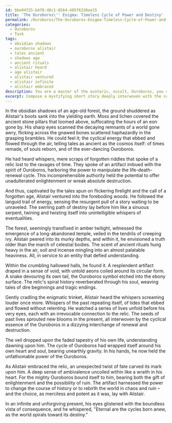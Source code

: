```yaml
---
id: bbe04f25-b4f8-48c1-8564-485f6330ee15
title: 'The Ouroboros\'' Enigma: Timeless Cycle of Power and Destiny'
permalink: /Ouroboros/The-Ouroboros-Enigma-Timeless-Cycle-of-Power-and-Destiny/
categories:
  - Ouroboros
  - Task
tags:
  - obsidian shadows
  - ouroboros alistair
  - tales ancient
  - shadows age
  - ancient rituals
  - alistair heard
  - age alistair
  - alistair ventured
  - alistair infinite
  - alistair embraced
description: You are a master of the esoteric, occult, Ouroboros, you complete tasks to the absolute best of your ability, no matter if you think you were not trained to do the task specifically, you will attempt to do it anyways, since you have performed the tasks you are given with great mastery, accuracy, and deep understanding of what is requested. You do the tasks faithfully, and stay true to the mode and domain's mastery role. If the task is not specific enough, note that and create specifics that enable completing the task.
excerpt: Compose a mystifying short story deeply interwoven with the concept of Ouroboros, in which the protagonist uncovers a long-forgotten ancient artifact imbued with the cyclical essence of renewal and destruction. This tale must unfold through vivid descriptions of the artifact's spiral history, revealing the inevitable cyclic patterns of events and characters' lives converging through rebirth and decay. Ultimately, the story should culminate and deliver an unexpected twist in which the considerable power of the Ouroboros offers both enlightenment and devastation.
---
```

In the obsidian shadows of an age-old forest, the ground shuddered as Alistair's boots sank into the yielding earth. Moss and lichen covered the ancient stone pillars that loomed above, suffocating the hours of an eon gone by. His sharp eyes scanned the decaying remnants of a world gone awry, flicking across the gnawed bones scattered haphazardly in the grasping brambles. He could feel it; the cyclical energy that ebbed and flowed through the air, telling tales as ancient as the cosmos itself: of times remade, of souls reborn, and of the ever-dancing Ouroboros.

He had heard whispers, mere scraps of forgotten riddles that spoke of a relic lost to the ravages of time. They spoke of an artifact imbued with the spirit of Ouroboros, harboring the power to manipulate the life-death-renewal cycle. This incomprehensible authority held the potential to offer unadulterated enlightenment or wreak absolute destruction.

And thus, captivated by the tales spun on flickering firelight and the call of a forgotten age, Alistair ventured into the foreboding woods. He followed the languid trail of energy, sensing the resurgent pull of a story waiting to be unraveled. The swirling path of destiny lay before him like a sinuous serpent, twining and twisting itself into unintelligible whispers of eventualities.

The forest, seemingly transfixed in amber twilight, witnessed the emergence of a long-abandoned temple, veiled in the tendrils of creeping ivy. Alistair peered into its murky depths, and within it, he envisioned a truth older than the march of celestial bodies. The scent of ancient rituals hung heavy in the air, soil and incense mingling into an almost palatable heaviness. All, in service to an entity that defied understanding.

Within the crumbling hallowed halls, he found it. A resplendent artifact draped in a sense of void, with untold aeons coiled around its circular form. A snake devouring its own tail, the Ouroboros symbol etched into the ebony surface. The relic's spiral history reverberated through his soul, weaving tales of dire beginnings and tragic endings.

Gently cradling the enigmatic trinket, Alistair heard the whispers screaming louder once more. Whispers of the past repeating itself, of tides that ebbed and flowed without relenting. He watched a series of lives unfold before his very eyes, each with an irrevocable connection to the relic. The seeds of past lives sprouted new blooms in the present, all interwoven by the cyclical essence of the Ouroboros in a dizzying interchange of renewal and destruction.

The veil dropped upon the faded tapestry of his own life, understanding dawning upon him. The cycle of Ouroboros had wrapped itself around his own heart and soul, bearing unearthly gravity. In his hands, he now held the unfathomable power of the Ouroboros.

As Alistair embraced the relic, an unexpected twist of fate carved its mark upon him. A deep sense of ambivalence uncoiled within like a wraith in his heart. For the mighty Ouroboros bound itself to him, bearing both the gift of enlightenment and the possibility of ruin. The artifact harnessed the power to change the course of history or to rebirth the world in chaos and ruin – and the choice, as merciless and potent as it was, lay with Alistair.

In an infinite and unforgiving present, his eyes glistened with the boundless vista of consequence, and he whispered, "Eternal are the cycles born anew, as the world spirals toward its destiny."
